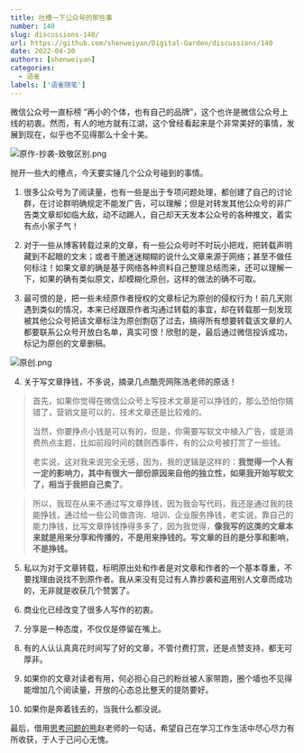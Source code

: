 ```yaml
---
title: 吐槽一下公众号的那些事
number: 140
slug: discussions-140/
url: https://github.com/shenweiyan/Digital-Garden/discussions/140
date: 2022-04-30
authors: [shenweiyan]
categories: 
  - 语雀
labels: ['语雀随笔']
---
```


微信公众号一直标榜 “再小的个体，也有自己的品牌”，这个也许是微信公众号上线的初衷。然而，有人的地方就有江湖，这个曾经看起来是个非常美好的事情，发展到现在，似乎也不见得那么十全十美。

<!-- more -->

![原作-抄袭-致敬区别.png](https://shub.weiyan.tech/yuque/elog-notebook-img/FhnSV5DLtc1qMO3I__R_wNZfzo5a.png)

抛开一些大的槽点，今天要实锤几个公众号碰到的事情。

1. 很多公众号为了阅读量，也有一些是出于专项问题处理，都创建了自己的讨论群，在讨论群明确规定不能发广告，可以理解；但是对转发其他公众号的非广告类文章却如临大敌，动不动踢人，自己却天天发本公众号的各种推文，着实有点小家子气！

2. 对于一些从博客转载过来的文章，有一些公众号时不时玩小把戏，把转载声明藏到不起眼的文末；或者干脆迷迷糊糊的说什么文章来源于网络；甚至不做任何标注！如果文章的确是基于网络各种资料自己整理总结而来，还可以理解一下，如果的确有类似原文，却模糊化原创，这样的做法的确不可取。

3. 最可恨的是，把一些未经原作者授权的文章标记为原创的侵权行为！前几天刚遇到类似的情况，本来已经跟原作者沟通过转载的事宜，却在转载那一刻发现被其他公众号把该文章标注为原创剽窃了过去，搞得所有想要转载该文章的人都要联系公众号开放白名单，真实可恨！欣慰的是，最后通过微信投诉成功，标记为原创的文章删稿。

![原创.png](https://shub.weiyan.tech/yuque/elog-notebook-img/FqGqmAE7shH-b6kcONDAHCr0EY_t.png)

4. 关于写文章挣钱，不多说，摘录几点酷壳网陈浩老师的原话！

> 首先，如果你觉得在微信公众号上写技术文章是可以挣钱的，那么恐怕你搞错了，营销文是可以的，技术文章还是比较难的。
>
> 当然，你要挣点小钱是可以有的，但是，你需要写软文中植入广告，或是消费热点主题，比如前段时间的魏则西事件，有的公众号被打赏了一些钱。
>
> 老实说，这对我来说完全无感，因为，我的逻辑是这样的：**我觉得一个人有一定的影响力，其中有很大一部份原因来自他的独立性，如果我开始写软文了，相当于我把自己卖了**。

> 所以，我现在从来不通过写文章挣钱，因为我会写代码，我还是通过我的技能挣钱，通过给一些公司做咨询、培训、企业服务挣钱，老实说，靠自己的能力挣钱，比写文章挣钱挣得多多了，因为我觉得，**像我写的这类的文章本来就是用来分享和传播的，不是用来挣钱的。写文章的目的是分享和影响，不是挣钱。**

5. 私以为对于文章转载，标明原出处和作者是对文章和作者的一个基本尊重，不要找理由说找不到原作者。我从来没有见过有人靠抄袭和盗用别人文章而成功的，无非就是收获几个赞罢了。

6. 商业化已经改变了很多人写作的初衷。

7. 分享是一种态度，不仅仅是停留在嘴上。

8. 有的人认认真真花时间写了好的文章，不管付费打赏，还是点赞支持，都无可厚非。

9. 如果你的文章对读者有用，何必担心自己的粉丝被人家带跑，圈个墙也不见得能增加几个阅读量，开放的心态总比整天的提防要好。

10. 如果你是奔着钱去的，当我什么都没说。

最后，借用[思考问题的熊](http://kaopubear.top/)赵老师的一句话，希望自己在学习工作生活中尽心尽力有所收获，于人于己问心无愧。

<script src="https://giscus.app/client.js"
	data-repo="shenweiyan/Digital-Garden"
	data-repo-id="R_kgDOKgxWlg"
	data-mapping="number"
	data-term="140"
	data-reactions-enabled="1"
	data-emit-metadata="0"
	data-input-position="bottom"
	data-theme="light"
	data-lang="zh-CN"
	crossorigin="anonymous"
	async>
</script>
